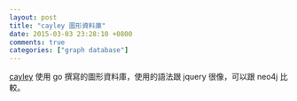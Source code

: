```yaml
---
layout: post
title: "cayley 圖形資料庫"
date: 2015-03-03 23:28:10 +0800
comments: true
categories: ["graph database"]
---
```


<!-- more -->

[cayley] 使用 go 撰寫的圖形資料庫，使用的語法跟 jquery 很像，可以跟 neo4j 比較。

[cayley]:https://github.com/google/cayley